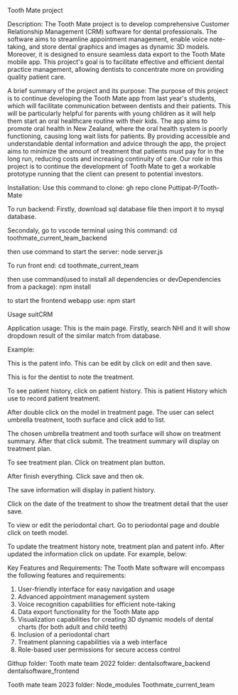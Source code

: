 
Tooth Mate project

Description:
The Tooth Mate project is to develop comprehensive Customer Relationship Management (CRM) software for dental professionals. The software aims to streamline appointment management, enable voice note-taking, and store dental graphics and images as dynamic 3D models. Moreover, it is designed to ensure seamless data export to the Tooth Mate mobile app. This project's goal is to facilitate effective and efficient dental practice management, allowing dentists to concentrate more on providing quality patient care.

A brief summary of the project and its purpose:
The purpose of this project is to continue developing the Tooth Mate app from last year's students, which will facilitate communication between dentists and their patients. This will be particularly helpful for parents with young children as it will help them start an oral healthcare routine with their kids. The app aims to promote oral health in New Zealand, where the oral health system is poorly functioning, causing long wait lists for patients. By providing accessible and understandable dental information and advice through the app, the project aims to minimize the amount of treatment that patients must pay for in the long run, reducing costs and increasing continuity of care. Our role in this project is to continue the development of Tooth Mate to get a workable prototype running that the client can present to potential investors.

Installation:
Use this command to clone:
gh repo clone Puttipat-P/Tooth-Mate

To run backend:
Firstly, download sql database file then import it to mysql database.

Secondaly, go to vscode terminal using this command:
cd toothmate_current_team_backend

then use command to start the server:
node server.js

To run front end:
cd toothmate_current_team

then use command(used to install all dependencies or devDependencies from a package):
npm install

to start the frontend webapp use:
npm start

Usage
suitCRM


Application usage:
This is the main page. Firstly, search NHI and it will show dropdown result of the similar match from database.
 
Example:
 

This is the patent info. This can be edit by click on edit and then save.
 







This is for the dentist to note the treatment.
 

 
To see patient history, click on patient history. This is patient History which use to record patient treatment.

 


After double click on the model in treatment page. The user can select umbrella treatment, tooth surface and click add to list.
 

The chosen umbrella treatment and tooth surface will show on treatment summary. After that click submit. The treatment summary will display on treatment plan.

 


To see treatment plan. Click on treatment plan button.
 

After finish everything. Click save and then ok.
 
The save information will display in patient history.
 
Click on the date of the treatment to show the treatment detail that the user save.
 


To view or edit the periodontal chart. Go to periodontal page and double click on teeth model.
 

To update the treatment history note, treatment plan and patent info. After updated the information click on update. For example, below:

 
 

 

 

Key Features and Requirements: 
The Tooth Mate software will encompass the following features and requirements: 
1.	User-friendly interface for easy navigation and usage 
2.	Advanced appointment management system 
3.	Voice recognition capabilities for efficient note-taking 
4.	Data export functionality for the Tooth Mate app 
5.	Visualization capabilities for creating 3D dynamic models of dental charts (for both adult and child teeth) 
6.	Inclusion of a periodontal chart 
7.	Treatment planning capabilities via a web interface 
8.	Role-based user permissions for secure access control 

Githup folder:
Tooth mate team 2022 folder:
dentalsoftware_backend
dentalsoftware_frontend

Tooth mate team 2023 folder:
Node_modules
Toothmate_current_team
